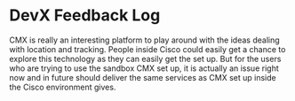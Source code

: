 DevX Feedback Log
============================

CMX is really an interesting platform to play around with the ideas dealing with location and tracking. People inside Cisco could easily get a chance to explore this technology as they can easily get the set up. But for the users who are trying to use the sandbox CMX set up, it is  actually an issue right now and in future should deliver the same services as CMX set up inside the Cisco environment gives.



